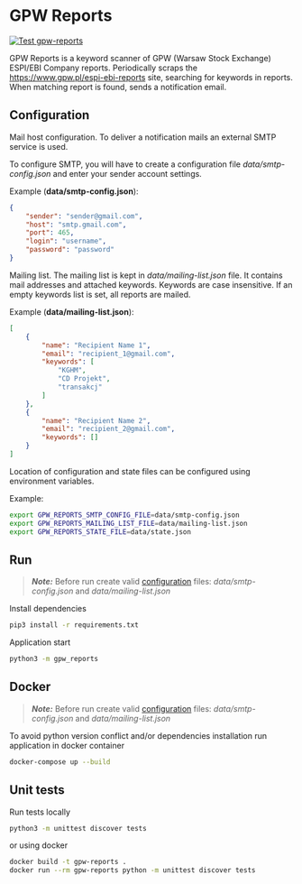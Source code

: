 # GPW Reports

[![Test gpw-reports](https://github.com/pawelkn/gpw-reports/actions/workflows/test-gpw-reports.yml/badge.svg)](https://github.com/pawelkn/gpw-reports/actions/workflows/test-gpw-reports.yml)

GPW Reports is a keyword scanner of GPW (Warsaw Stock Exchange) ESPI/EBI Company reports. Periodically scraps the <https://www.gpw.pl/espi-ebi-reports> site,  searching for keywords in reports. When matching report is found, sends a notification email.

## Configuration

Mail host configuration. To deliver a notification mails an external SMTP service is used.

To configure SMTP, you will have to create a configuration file *data/smtp-config.json* and enter your sender account settings.

Example (**data/smtp-config.json**):

```json
{
    "sender": "sender@gmail.com",
    "host": "smtp.gmail.com",
    "port": 465,
    "login": "username",
    "password": "password"
}
```

Mailing list. The mailing list is kept in *data/mailing-list.json* file. It contains mail addresses and attached keywords. Keywords are case insensitive. If an empty keywords list is set, all reports are mailed.

Example (**data/mailing-list.json**):

```json
[
    {
        "name": "Recipient Name 1",
        "email": "recipient_1@gmail.com",
        "keywords": [
            "KGHM",
            "CD Projekt",
            "transakcj"
        ]
    },
    {
        "name": "Recipient Name 2",
        "email": "recipient_2@gmail.com",
        "keywords": []
    }
]
```

Location of configuration and state files can be configured using environment variables.

Example:

```sh
export GPW_REPORTS_SMTP_CONFIG_FILE=data/smtp-config.json
export GPW_REPORTS_MAILING_LIST_FILE=data/mailing-list.json
export GPW_REPORTS_STATE_FILE=data/state.json
```

## Run

> ***Note:*** Before run create valid [configuration](#Configuration) files: *data/smtp-config.json* and *data/mailing-list.json*

Install dependencies

```sh
pip3 install -r requirements.txt
```

Application start

```sh
python3 -m gpw_reports
```

## Docker

> ***Note:*** Before run create valid [configuration](#Configuration) files: *data/smtp-config.json* and *data/mailing-list.json*

To avoid python version conflict and/or dependencies installation run application in docker container

```sh
docker-compose up --build
```

## Unit tests

Run tests locally

```sh
python3 -m unittest discover tests
```

or using docker

```sh
docker build -t gpw-reports .
docker run --rm gpw-reports python -m unittest discover tests
```